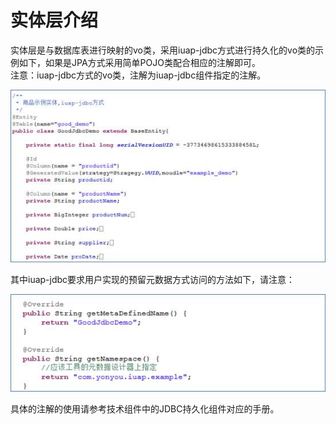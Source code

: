 # 实体层介绍

实体层是与数据库表进行映射的vo类，采用iuap-jdbc方式进行持久化的vo类的示例如下，如果是JPA方式采用简单POJO类配合相应的注解即可。  
注意：iuap-jdbc方式的vo类，注解为iuap-jdbc组件指定的注解。  


![](/img/image021.jpg)
  

其中iuap-jdbc要求用户实现的预留元数据方式访问的方法如下，请注意：  

![](img/image022.jpg)
 

具体的注解的使用请参考技术组件中的JDBC持久化组件对应的手册。  